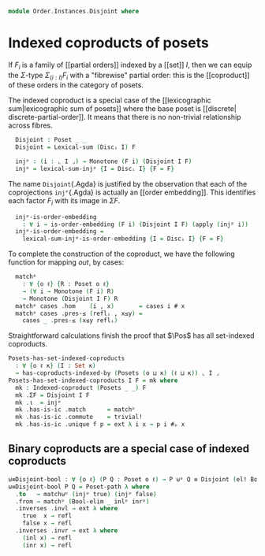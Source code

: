 <!--
```agda
open import Cat.Diagram.Coproduct.Indexed
open import Cat.Morphism
open import Cat.Prelude

open import Data.Bool
open import Data.Sum

open import Order.Instances.LexicalSum
open import Order.Instances.Coproduct renaming (matchᵖ to match⊎ᵖ)
open import Order.Instances.Discrete
open import Order.Displayed
open import Order.Univalent
open import Order.Morphism
open import Order.Base

import Order.Reasoning as Pr

open is-indexed-coproduct
open Indexed-coproduct
open Inverses
```
-->

```agda
module Order.Instances.Disjoint where
```

# Indexed coproducts of posets

If $F_i$ is a family of [[partial orders]] indexed by a [[set]] $I$,
then we can equip the $\Sigma$-type $\Sigma_{(i : I)} F_i$ with a
"fibrewise" partial order: this is the [[coproduct]] of these orders in
the category of posets.

<!--
```agda
private module D = Displayed

module _ {ℓ ℓₐ ℓᵣ} (I : Set ℓ) (F : ⌞ I ⌟ → Poset ℓₐ ℓᵣ) where
  private
    open module F {i : ⌞ I ⌟} = Pr (F i)

    ⌞F⌟ : ⌞ I ⌟ → Type ℓₐ
    ⌞F⌟ e = ⌞ F e ⌟
```
-->

The indexed coproduct is a special case of the [[lexicographic
sum|lexicographic sum of posets]] where the base poset is [[discrete|
discrete-partial-order]]. It means that there is no non-trivial
relationship across fibres.

```agda
  Disjoint : Poset _ _
  Disjoint = Lexical-sum (Discᵢ I) F
```

<!--
```agda
module _ {ℓ ℓₐ ℓᵣ} {I : Set ℓ} {F : ⌞ I ⌟ → Poset ℓₐ ℓᵣ} where
  private
    open module F {i : ⌞ I ⌟} = Pr (F i)

    ⌞F⌟ : ⌞ I ⌟ → Type ℓₐ
    ⌞F⌟ e = ⌞ F e ⌟
```
-->

```agda
  injᵖ : (i : ⌞ I ⌟) → Monotone (F i) (Disjoint I F)
  injᵖ = lexical-sum-injᵖ {I = Discᵢ I} {F = F}
```

The name `Disjoint`{.Agda} is justified by the observation that each of
the coprojections `injᴾ`{.Agda} is actually an [[order embedding]]. This
identifies each factor $F_i$ with its image in $\Sigma F$.

```agda
  injᵖ-is-order-embedding
    : ∀ i → is-order-embedding (F i) (Disjoint I F) (apply (injᵖ i))
  injᵖ-is-order-embedding =
    lexical-sum-injᵖ-is-order-embedding {I = Discᵢ I} {F = F}
```

To complete the construction of the coproduct, we have the following
function for mapping _out_, by cases:

```agda
  matchᵖ
    : ∀ {o ℓ} {R : Poset o ℓ}
    → (∀ i → Monotone (F i) R)
    → Monotone (Disjoint I F) R
  matchᵖ cases .hom    (i , x)       = cases i # x
  matchᵖ cases .pres-≤ (reflᵢ , x≤y) =
    cases _ .pres-≤ (x≤y reflᵢ)
```

Straightforward calculations finish the proof that $\Pos$ has all
set-indexed coproducts.

```agda
Posets-has-set-indexed-coproducts
  : ∀ {o ℓ κ} (I : Set κ)
  → has-coproducts-indexed-by (Posets (o ⊔ κ) (ℓ ⊔ κ)) ⌞ I ⌟
Posets-has-set-indexed-coproducts I F = mk where
  mk : Indexed-coproduct (Posets _ _) F
  mk .ΣF = Disjoint I F
  mk .ι  = injᵖ
  mk .has-is-ic .match      = matchᵖ
  mk .has-is-ic .commute    = trivial!
  mk .has-is-ic .unique f p = ext λ i x → p i #ₚ x
```

## Binary coproducts are a special case of indexed coproducts

```agda
⊎≡Disjoint-bool : ∀ {o ℓ} (P Q : Poset o ℓ) → P ⊎ᵖ Q ≡ Disjoint (el! Bool) (if_then P else Q)
⊎≡Disjoint-bool P Q = Poset-path λ where
  .to   → match⊎ᵖ (injᵖ true) (injᵖ false)
  .from → matchᵖ (Bool-elim _ inlᵖ inrᵖ)
  .inverses .invl → ext λ where
    true  x → refl
    false x → refl
  .inverses .invr → ext λ where
    (inl x) → refl
    (inr x) → refl
```
